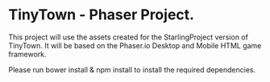 # TinyTown - Phaser Project.

This project will use the assets created for the StarlingProject version of TinyTown. It will be based on the Phaser.io Desktop and Mobile HTML game framework.

Please run bower install & npm install to install the required dependencies.
